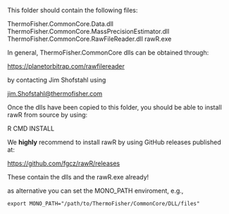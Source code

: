 This folder should contain the following files:

ThermoFisher.CommonCore.Data.dll
ThermoFisher.CommonCore.MassPrecisionEstimator.dll
ThermoFisher.CommonCore.RawFileReader.dll
rawR.exe

In general, ThermoFisher.CommonCore dlls can be obtained through:

https://planetorbitrap.com/rawfilereader

by contacting Jim Shofstahl using

jim.Shofstahl@thermofisher.com

Once the dlls have been copied to this folder, you should be able to install
rawR from source by using:

R CMD INSTALL

We **highly** recommend to install rawR by using GitHub releases published at:

https://github.com/fgcz/rawR/releases

These contain the dlls and the rawR.exe already!


as alternative you can set the MONO_PATH enviroment, e.g., 

`export MONO_PATH="/path/to/ThermoFisher/CommonCore/DLL/files"`
